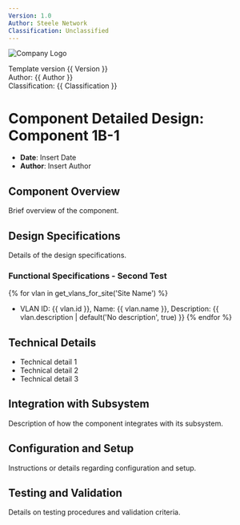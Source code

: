 ```yaml
---
Version: 1.0
Author: Steele Network
Classification: Unclassified
---
```


![Company Logo](/common_images/companylogo.png)


Template version {{ Version }}<br>
Author: {{ Author }}<br>
Classification: {{ Classification }}<br>

# Component Detailed Design: Component 1B-1

- **Date**: Insert Date
- **Author**: Insert Author

## Component Overview
Brief overview of the component.

## Design Specifications
Details of the design specifications.

### Functional Specifications - Second Test


{% for vlan in get_vlans_for_site('Site Name') %}
- VLAN ID: {{ vlan.id }}, Name: {{ vlan.name }}, Description: {{ vlan.description | default('No description', true) }}
{% endfor %}


## Technical Details
- Technical detail 1
- Technical detail 2
- Technical detail 3

## Integration with Subsystem
Description of how the component integrates with its subsystem.

## Configuration and Setup
Instructions or details regarding configuration and setup.

## Testing and Validation
Details on testing procedures and validation criteria.
